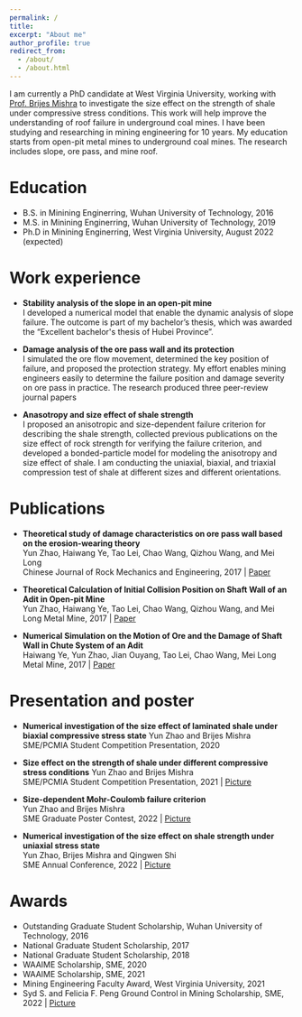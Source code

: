 ```yaml
---
permalink: /
title: 
excerpt: "About me"
author_profile: true
redirect_from: 
  - /about/
  - /about.html
---
```

 
I am currently a PhD candidate at West Virginia University, working with [Prof. Brijes Mishra](https://faculty.utah.edu/u6040186-BRIJES_MISHRA/hm/index.hml) to investigate the size effect on the strength of shale under compressive stress conditions. This work will help improve the understanding of roof failure in underground coal mines. I have been studying and researching in mining engineering for 10 years. My education starts from open-pit metal mines to underground coal mines. The research includes slope, ore pass, and mine roof.

Education
======
* B.S. in Minining Enginerring, Wuhan University of Technology, 2016
* M.S. in Minining Enginerring, Wuhan University of Technology, 2019
* Ph.D in Minining Enginerring, West Virginia University, August 2022 (expected)

Work experience
======
* **Stability analysis of the slope in an open-pit mine**   
  I developed a numerical model that enable the dynamic analysis of slope failure. The outcome is part of my bachelor’s thesis, which was awarded the “Excellent bachelor's thesis of Hubei Province”.

* **Damage analysis of the ore pass wall and its protection**   
  I simulated the ore flow movement, determined the key position of failure, and proposed the protection strategy. My effort enables mining engineers easily to determine the failure position and damage severity on ore pass in practice. The research produced three peer-review journal papers
  
* **Anasotropy and size effect of shale strength**  
  I proposed an anisotropic and size-dependent failure criterion for describing the shale strength, collected previous publications on the size effect of rock strength for verifying the failure criterion, and developed a bonded-particle model for modeling the anisotropy and size effect of shale. I am conducting the uniaxial, biaxial, and triaxial compression test of shale at different sizes and different orientations. 
  


Publications
======
* **Theoretical study of damage characteristics on ore pass wall based on the erosion-wearing theory**  
  Yun Zhao, Haiwang Ye, Tao Lei, Chao Wang, Qizhou Wang, and Mei Long  
  Chinese Journal of Rock Mechanics and Engineering, 2017 | [Paper](http://cloud-yunzhao.github.io/files/Paper1.pdf)
 
* **Theoretical Calculation of Initial Collision Position on Shaft Wall of an Adit in Open-pit Mine**  
  Yun Zhao, Haiwang Ye, Tao Lei, Chao Wang, Qizhou Wang, and Mei Long 
  Metal Mine, 2017 | [Paper](http://cloud-yunzhao.github.io/files/Paper2.pdf)
 
* **Numerical Simulation on the Motion of Ore and the Damage of Shaft Wall in Chute System of an Adit**  
  Haiwang Ye, Yun Zhao, Jian Ouyang, Tao Lei, Chao Wang, Mei Long  
  Metal Mine, 2017 | [Paper](http://cloud-yunzhao.github.io/files/Paper3.pdf)
  
Presentation and poster
======
* **Numerical investigation of the size effect of laminated shale under biaxial compressive stress state**
  Yun Zhao and Brijes Mishra  
  SME/PCMIA Student Competition Presentation, 2020

* **Size effect on the strength of shale under different compressive stress conditions** 
  Yun Zhao and Brijes Mishra  
  SME/PCMIA Student Competition Presentation, 2021 | [Picture](http://cloud-yunzhao.github.io/images/PCMIA2021.jpg)

* **Size-dependent Mohr-Coulomb failure criterion**  
  Yun Zhao and Brijes Mishra  
  SME Graduate Poster Contest, 2022 | [Picture](http://cloud-yunzhao.github.io/images/Poster1.png)
 
* **Numerical investigation of the size effect on shale strength under uniaxial stress state**  
  Yun Zhao, Brijes Mishra and Qingwen Shi  
  SME Annual Conference, 2022 | [Picture](http://cloud-yunzhao.github.io/images/Presentation1.png)
  
Awards
======
* Outstanding Graduate Student Scholarship, Wuhan University of Technology, 2016
* National Graduate Student Scholarship, 2017
* National Graduate Student Scholarship, 2018
* WAAIME Scholarship, SME, 2020
* WAAIME Scholarship, SME, 2021
* Mining Engineering Faculty Award, West Virginia University, 2021
* Syd S. and Felicia F. Peng Ground Control in Mining Scholarship, SME, 2022 | [Picture](http://cloud-yunzhao.github.io/images/Award1.png)  

